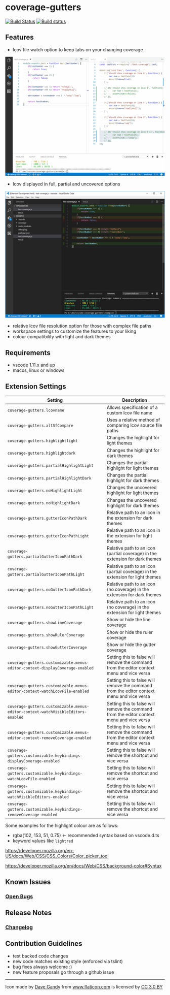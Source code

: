 # coverage-gutters
[![Build Status](https://travis-ci.org/ryanluker/vscode-coverage-gutters.svg?branch=master)](https://travis-ci.org/ryanluker/vscode-coverage-gutters)
[![Build status](https://ci.appveyor.com/api/projects/status/8vb8t787frcqtrm7?svg=true)](https://ci.appveyor.com/project/ryanluker/vscode-coverage-gutters)

## Features
- lcov file watch option to keep tabs on your changing coverage

![Coverage Gutters features options](images/coverage-gutters-features-1.gif)

- lcov displayed in full, partial and uncovered options

![Coverage Gutters features options](images/coverage-gutters-features-2.PNG)

- relative lcov file resolution option for those with complex file paths
- workspace settings to customize the features to your liking
- colour compatibility with light and dark themes

## Requirements
- vscode 1.11.x and up
- macos, linux or windows

## Extension Settings

|Setting | Description
|--------|------------
|`coverage-gutters.lcovname`|Allows specification of a custom lcov file name
|`coverage-gutters.altSfCompare`|Uses a relative method of comparing lcov source file paths
|`coverage-gutters.highlightlight`|Changes the highlight for light themes
|`coverage-gutters.highlightdark`|Changes the highlight for dark themes
|`coverage-gutters.partialHighlightLight`|Changes the partial highlight for light themes
|`coverage-gutters.partialHighlightDark`|Changes the partial highlight for dark themes
|`coverage-gutters.noHighlightLight`|Changes the uncovered highlight for light themes
|`coverage-gutters.noHighlightDark`|Changes the uncovered highlight for dark themes
|`coverage-gutters.gutterIconPathDark`|Relative path to an icon in the extension for dark themes
|`coverage-gutters.gutterIconPathLight`|Relative path to an icon in the extension for light themes
|`coverage-gutters.partialGutterIconPathDark`|Relative path to an icon (partial coverage) in the extension for dark themes
|`coverage-gutters.partialGutterIconPathLight`|Relative path to an icon (partial coverage) in the extension for light themes
|`coverage-gutters.noGutterIconPathDark`|Relative path to an icon (no coverage) in the extension for dark themes
|`coverage-gutters.noGutterIconPathLight`|Relative path to an icon (no coverage) in the extension for light themes
|`coverage-gutters.showLineCoverage`|Show or hide the line coverage
|`coverage-gutters.showRulerCoverage`|Show or hide the ruler coverage
|`coverage-gutters.showGutterCoverage`|Show or hide the gutter coverage
|`coverage-gutters.customizable.menus-editor-context-displayCoverage-enabled`|Setting this to false will remove the command from the editor context menu and vice versa
|`coverage-gutters.customizable.menus-editor-context-watchLcovFile-enabled`|Setting this to false will remove the command from the editor context menu and vice versa
|`coverage-gutters.customizable.menus-editor-context-watchVisibleEditors-enabled`|Setting this to false will remove the command from the editor context menu and vice versa
|`coverage-gutters.customizable.menus-editor-context-removeCoverage-enabled`|Setting this to false will remove the command from the editor context menu and vice versa
|`coverage-gutters.customizable.keybindings-displayCoverage-enabled`|Setting this to false will remove the shortcut and vice versa
|`coverage-gutters.customizable.keybindings-watchLcovFile-enabled`|Setting this to false will remove the shortcut and vice versa
|`coverage-gutters.customizable.keybindings-watchVisibleEditors-enabled`|Setting this to false will remove the shortcut and vice versa
|`coverage-gutters.customizable.keybindings-removeCoverage-enabled`|Setting this to false will remove the shortcut and vice versa

Some examples for the highlight colour are as follows:
- rgba(102, 153, 51, 0.75) <- recommended syntax based on vscode.d.ts
- keyword values like `lightred`

<a>https://developer.mozilla.org/en-US/docs/Web/CSS/CSS_Colors/Color_picker_tool</a>

<a>https://developer.mozilla.org/en/docs/Web/CSS/background-color#Syntax</a>

## Known Issues
### [Open Bugs](https://github.com/ryanluker/vscode-coverage-gutters/issues?q=is%3Aopen+is%3Aissue+label%3Abug)

## Release Notes
### [Changelog](https://github.com/ryanluker/vscode-coverage-gutters/releases)

## Contribution Guidelines
- test backed code changes
- new code matches existing style (enforced via tslint)
- bug fixes always welcome :)
- new feature proposals go through a github issue

-----------------------------------------------------------------------------------------------------------

<div>Icon made by <a href="http://www.flaticon.com/authors/dave-gandy" title="Dave Gandy">Dave Gandy</a> from <a href="http://www.flaticon.com" title="Flaticon">www.flaticon.com</a> is licensed by <a href="http://creativecommons.org/licenses/by/3.0/" title="Creative Commons BY 3.0" target="_blank">CC 3.0 BY</a></div>
